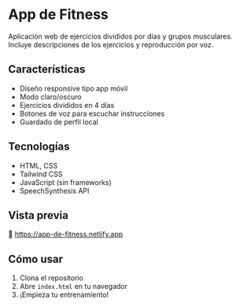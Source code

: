 # App de Fitness

Aplicación web de ejercicios divididos por días y grupos musculares. Incluye descripciones de los ejercicios y reproducción por voz.

## Características

- Diseño responsive tipo app móvil
- Modo claro/oscuro
- Ejercicios divididos en 4 días
- Botones de voz para escuchar instrucciones
- Guardado de perfil local

## Tecnologías

- HTML, CSS
- Tailwind CSS
- JavaScript (sin frameworks)
- SpeechSynthesis API

## Vista previa

📱 https://app-de-fitness.netlify.app

## Cómo usar

1. Clona el repositorio
2. Abre `index.html` en tu navegador
3. ¡Empieza tu entrenamiento!
